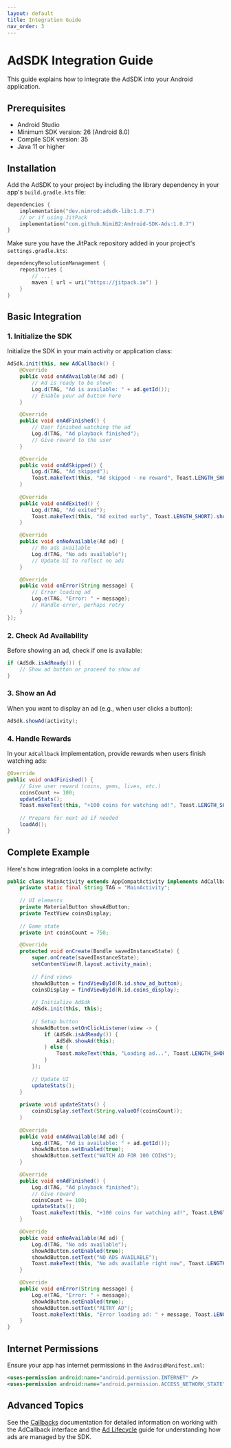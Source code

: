 ```yaml
---
layout: default
title: Integration Guide
nav_order: 3
---
```

# AdSDK Integration Guide

This guide explains how to integrate the AdSDK into your Android application.

## Prerequisites

- Android Studio
- Minimum SDK version: 26 (Android 8.0)
- Compile SDK version: 35
- Java 11 or higher

## Installation

Add the AdSDK to your project by including the library dependency in your app's `build.gradle.kts` file:

```kotlin
dependencies {
    implementation("dev.nimrod:adsdk-lib:1.0.7")
    // or if using JitPack
    implementation("com.github.NimiB2:Android-SDK-Ads:1.0.7")
}
```

Make sure you have the JitPack repository added in your project's `settings.gradle.kts`:

```kotlin
dependencyResolutionManagement {
    repositories {
        // ...
        maven { url = uri("https://jitpack.io") }
    }
}
```

## Basic Integration

### 1. Initialize the SDK

Initialize the SDK in your main activity or application class:

```java
AdSdk.init(this, new AdCallback() {
    @Override
    public void onAdAvailable(Ad ad) {
        // Ad is ready to be shown
        Log.d(TAG, "Ad is available: " + ad.getId());
        // Enable your ad button here
    }

    @Override
    public void onAdFinished() {
        // User finished watching the ad
        Log.d(TAG, "Ad playback finished");
        // Give reward to the user
    }

    @Override
    public void onAdSkipped() {
        Log.d(TAG, "Ad skipped");
        Toast.makeText(this, "Ad skipped - no reward", Toast.LENGTH_SHORT).show();
    }
    
    @Override
    public void onAdExited() {
        Log.d(TAG, "Ad exited");
        Toast.makeText(this, "Ad exited early", Toast.LENGTH_SHORT).show();
    }

    @Override
    public void onNoAvailable(Ad ad) {
        // No ads available
        Log.d(TAG, "No ads available");
        // Update UI to reflect no ads
    }

    @Override
    public void onError(String message) {
        // Error loading ad
        Log.e(TAG, "Error: " + message);
        // Handle error, perhaps retry
    }
});
```

### 2. Check Ad Availability

Before showing an ad, check if one is available:

```java
if (AdSdk.isAdReady()) {
    // Show ad button or proceed to show ad
}
```

### 3. Show an Ad

When you want to display an ad (e.g., when user clicks a button):

```java
AdSdk.showAd(activity);
```

### 4. Handle Rewards

In your `AdCallback` implementation, provide rewards when users finish watching ads:

```java
@Override
public void onAdFinished() {
    // Give user reward (coins, gems, lives, etc.)
    coinsCount += 100;
    updateStats();
    Toast.makeText(this, "+100 coins for watching ad!", Toast.LENGTH_SHORT).show();
    
    // Prepare for next ad if needed
    loadAd();
}
```

## Complete Example

Here's how integration looks in a complete activity:

```java
public class MainActivity extends AppCompatActivity implements AdCallback {
    private static final String TAG = "MainActivity";
    
    // UI elements
    private MaterialButton showAdButton;
    private TextView coinsDisplay;
    
    // Game state
    private int coinsCount = 750;

    @Override
    protected void onCreate(Bundle savedInstanceState) {
        super.onCreate(savedInstanceState);
        setContentView(R.layout.activity_main);
        
        // Find views
        showAdButton = findViewById(R.id.show_ad_button);
        coinsDisplay = findViewById(R.id.coins_display);
        
        // Initialize AdSdk
        AdSdk.init(this, this);
        
        // Setup button
        showAdButton.setOnClickListener(view -> {
            if (AdSdk.isAdReady()) {
                AdSdk.showAd(this);
            } else {
                Toast.makeText(this, "Loading ad...", Toast.LENGTH_SHORT).show();
            }
        });
        
        // Update UI
        updateStats();
    }
    
    private void updateStats() {
        coinsDisplay.setText(String.valueOf(coinsCount));
    }
    
    @Override
    public void onAdAvailable(Ad ad) {
        Log.d(TAG, "Ad is available: " + ad.getId());
        showAdButton.setEnabled(true);
        showAdButton.setText("WATCH AD FOR 100 COINS");
    }

    @Override
    public void onAdFinished() {
        Log.d(TAG, "Ad playback finished");
        // Give reward
        coinsCount += 100;
        updateStats();
        Toast.makeText(this, "+100 coins for watching ad!", Toast.LENGTH_SHORT).show();
    }

    @Override
    public void onNoAvailable(Ad ad) {
        Log.d(TAG, "No ads available");
        showAdButton.setEnabled(true);
        showAdButton.setText("NO ADS AVAILABLE");
        Toast.makeText(this, "No ads available right now", Toast.LENGTH_SHORT).show();
    }

    @Override
    public void onError(String message) {
        Log.e(TAG, "Error: " + message);
        showAdButton.setEnabled(true);
        showAdButton.setText("RETRY AD");
        Toast.makeText(this, "Error loading ad: " + message, Toast.LENGTH_SHORT).show();
    }
}
```

## Internet Permissions

Ensure your app has internet permissions in the `AndroidManifest.xml`:

```xml
<uses-permission android:name="android.permission.INTERNET" />
<uses-permission android:name="android.permission.ACCESS_NETWORK_STATE" />
```

## Advanced Topics

See the [Callbacks](callbacks.md) documentation for detailed information on working with the AdCallback interface and the [Ad Lifecycle](ad-lifecycle.md) guide for understanding how ads are managed by the SDK.
